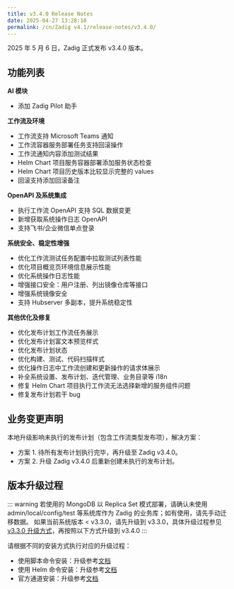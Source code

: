 ```yaml
---
title: v3.4.0 Release Notes
date: 2025-04-27 13:28:10
permalink: /cn/Zadig v4.1/release-notes/v3.4.0/
---
```


2025 年 5 月 6 日，Zadig 正式发布 v3.4.0 版本。

## 功能列表

**AI 模块**
- 添加 Zadig Pilot 助手

**工作流及环境**
- 工作流支持 Microsoft Teams 通知
- 工作流容器服务部署任务支持回滚操作
- 工作流通知内容添加测试结果
- Helm Chart 项目服务容器部署添加服务状态检查
- Helm Chart 项目历史版本比较显示完整的 values
- 回滚支持添加回滚备注

**OpenAPI 及系统集成**
- 执行工作流 OpenAPI 支持 SQL 数据变更
- 新增获取系统操作日志 OpenAPI
- 支持飞书/企业微信单点登录

**系统安全、稳定性增强**
- 优化工作流测试任务配置中拉取测试列表性能
- 优化项目概览页环境信息展示性能
- 优化系统操作日志性能
- 增强接口安全：用户注册、列出镜像仓库等接口
- 增强系统镜像安全
- 支持 Hubserver 多副本，提升系统稳定性

**其他优化及修复**
- 优化发布计划工作流任务展示
- 优化发布计划富文本预览样式
- 优化发布计划状态
- 优化构建、测试、代码扫描样式
- 优化操作日志中工作流创建和更新操作的请求体展示
- 补全系统设置、发布计划、迭代管理、业务目录等 i18n
- 修复 Helm Chart 项目执行工作流无法选择新增的服务组件问题
- 修复发布计划若干 bug

## 业务变更声明

本地升级影响未执行的发布计划（包含工作流类型发布项），解决方案：
- 方案 1. 待所有发布计划执行完毕，再升级至 Zadig v3.4.0。
- 方案 2. 升级 Zadig v3.4.0 后重新创建未执行的发布计划。

## 版本升级过程

::: warning
若使用的 MongoDB 以 Replica Set 模式部署，请确认未使用 admin/local/config/test 等系统库作为 Zadig 的业务库；如有使用，请先手动迁移数据。
如果当前系统版本 < v3.3.0，请先升级到 v3.3.0，具体升级过程参见 [v3.3.0 升级方式](/cn/Zadig%20v3.3/release-notes/v3.3.0/#版本升级过程)，再按照以下方式升级到 v3.4.0
:::

请根据不同的安装方式执行对应的升级过程：

- 使用脚本命令安装：升级参考[文档](/cn/Zadig%20v3.4/install/helm-deploy/#升级)
- 使用 Helm 命令安装：升级参考[文档](/cn/Zadig%20v3.4/install/helm-deploy/#升级)
- 官方通道安装：升级参考[文档](/cn/Zadig%20v3.4/stable/install/#升级)